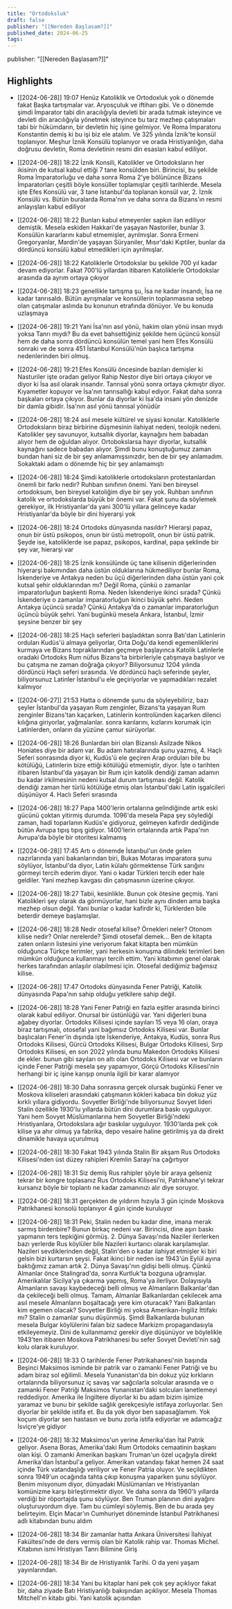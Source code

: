 ```yaml
---
title: "Ortodoksluk"
draft: false
publisher: "[[Nereden Başlasam?]]"
published_date: 2024-06-25
tags:
---
```

publisher: "[[Nereden Başlasam?]]"


## Highlights
* [[2024-06-28]] 19:07  Henüz Katoliklik ve Ortodoxluk yok o dönemde fakat Başka tartışmalar var. Aryosçuluk ve iftiharı gibi. Ve o dönemde şimdi İmparator tabi din aracılığıyla devleti bir arada tutmak isteyince ve devleti din aracılığıyla yönetmek isteyince bu tarz mezhep çatışmaları tabi bir hükümdarın, bir devletin hiç işine gelmiyor. Ve Roma İmparatoru Konstantin demiş ki bu işi biz ele atalım. Ve 325 yılında İznik'te konsül toplanıyor. Meşhur İznik Konsülü toplanıyor ve orada Hristiyanlığın, daha doğrusu devletin, Roma devletinin resmi din esasları kabul ediliyor.

* [[2024-06-28]] 18:22  İznik Konsili, Katolikler ve Ortodoksların her ikisinin de kutsal kabul ettiği 7 tane konsülden biri. Birincisi, bu şekilde Roma İmparatorluğu ve daha sonra Roma 2'ye bölününce Bizans İmparatorları çeşitli böyle konsüller toplamışlar çeşitli tarihlerde. Mesela işte Efes Konsülü var, 3 tane İstanbul'da toplanan konsül var, 2. İznik Konsülü vs. Bütün buralarda Roma'nın ve daha sonra da Bizans'ın resmi anlayışları kabul ediliyor

* [[2024-06-28]] 18:22  Bunları kabul etmeyenler sapkın ilan ediliyor demiştik. Mesela eskiden Hakkari'de yaşayan Nastoriler, bunlar 3. Konsülün kararlarını kabul etmemişler, ayrılmışlar. Sonra Ermeni Gregoryanlar, Mardin'de yaşayan Süryaniler, Mısır'daki Kıptiler, bunlar da dördüncü konsülü kabul etmedikleri için ayrılmışlar.

* [[2024-06-28]] 18:22  Katoliklerle Ortodokslar bu şekilde 700 yıl kadar devam ediyorlar. Fakat 700'lü yıllardan itibaren Katoliklerle Ortodokslar arasında da ayrım ortaya çıkıyor

* [[2024-06-28]] 18:23  genellikle tartışma şu, İsa ne kadar insandı, İsa ne kadar tanrısaldı. Bütün ayrışmalar ve konsüllerin toplanmasına sebep olan çatışmalar aslında bu konunun etrafında dönüyor. Ve bu konuda uzlaşmaya

* [[2024-06-28]] 19:21  Yani İsa'nın asıl yönü, hakim olan yönü insan mıydı yoksa Tanrı mıydı? Bu da evet bahsettiğiniz şekilde hem üçüncü konsül hem de daha sonra dördüncü konsülün temel yani hem Efes Konsülü sonraki ve de sonra 451 İstanbul Konsülü'nün başlıca tartışma nedenlerinden biri olmuş.

* [[2024-06-28]] 19:21  Efes Konsülü öncesinde bazıları demişler ki Nasturiler işte oradan geliyor Rahip Nestor diye biri ortaya çıkıyor ve diyor ki İsa asıl olarak insandır. Tanrısal yönü sonra ortaya çıkmıştır diyor. Kıyametler kopuyor ve İsa'nın tanrısallığı kabul ediyor. Fakat daha sonra başkaları ortaya çıkıyor. Bunlar da diyorlar ki İsa'da insani yön denizde bir damla gibidir. İsa'nın asıl yönü tanrısal yönüdür

* [[2024-06-28]] 18:24  asıl mesele kültürel ve siyasi konular. Katoliklerle Ortodoksların biraz birbirine düşmesinin ilahiyat nedeni, teolojik nedeni. Katolikler şey savunuyor, kutsallık diyorlar, kaynağını hem babadan alıyor hem de oğuldan alıyor. Ortobokslarsa hayır diyorlar, kutsallık kaynağını sadece babadan alıyor. Şimdi bunu konuştuğumuz zaman bundan hani siz de bir şey anlamamışsınızdır, ben de bir şey anlamadım. Sokaktaki adam o dönemde hiç bir şey anlamamıştı

* [[2024-06-28]] 18:24  Şimdi katoliklerle ortodoksların protestanlardan önemli bir farkı nedir? Ruhban sınıfının önemi. Yani ben bireysel ortodoksum, ben bireysel katoliğim diye bir şey yok. Ruhban sınıfının katolik ve ortodokslarda büyük bir önemi var. Fakat şunu da söylemek gerekiyor, ilk Hristiyanlar'da yani 300'lü yıllara gelinceye kadar Hristiyanlar'da böyle bir dini hiyerarşi yok

* [[2024-06-28]] 18:24  Ortodoks dünyasında nasıldır? Hierarşi papaz, onun bir üstü psikopos, onun bir üstü metropolit, onun bir üstü patrik. Şeyde ise, katoliklerde ise papaz, psikopos, kardinal, papa şeklinde bir şey var, hierarşi var

* [[2024-06-28]] 18:25  İznik konsülünde üç tane kilisenin diğerlerinden hiyerarşi bakımından daha üstün olduklarına hükmediliyor bunlar Roma, İskenderiye ve Antakya neden bu üçü diğerlerinden daha üstün yani çok kutsal şehir olduklarından mı? Değil Roma, çünkü o zamanlar imparatorluğun başkenti Roma. Neden İskenderiye ikinci sırada? Çünkü İskenderiye o zamanlar imparatorluğun ikinci büyük şehri. Neden Antakya üçüncü sırada? Çünkü Antakya'da o zamanlar imparatorluğun üçüncü büyük şehri. Yani bugünkü mesela Ankara, İstanbul, İzmir şeysine benzer bir şey

* [[2024-06-28]] 18:25  Haçlı seferleri başladıktan sonra Batı'dan Latinlerin orduları Kudüs'ü almaya geliyorlar, Orta Doğu'da kendi egemenliklerini kurmaya ve Bizans topraklarından geçmeye başlayınca Katolik Latinlerle oradaki Ortodoks Rum nüfus Bizans'ta birbirleriyle çatışmaya başlıyor ve bu çatışma ne zaman doğrağa çıkıyor? Biliyorsunuz 1204 yılında dördüncü Haçlı seferi sırasında. Ve dördüncü haçlı seferinde şeyler, biliyorsunuz Latinler İstanbul'u ele geçiriyorlar ve yapmadıkları rezalet kalmıyor

* [[2024-06-27]] 21:53  Hatta o dönemde şunu da söyleyebiliriz, bazı şeyler İstanbul'da yaşayan Rum zenginler, Bizans'ta yaşayan Rum zenginler Bizans'tan kaçarken, Latinlerin kontrolünden kaçarken dilenci kılığına giriyorlar, yağmalanlar. sonra karılarını, kızlarını korumak için Latinlerden, onların da yüzüne çamur sürüyorlar.

* [[2024-06-28]] 18:26  Bunlardan biri olan Bizanslı Asilzade Nikos Honiates diye bir adam var. Bu adam hatıralarında şunu yazmış, 4. Haçlı Seferi sonrasında diyor ki, Kudüs'ü ele geçiren Arap orduları bile bu kötülüğü, Latinlerin bize ettiği kötülüğü etmemiştir, diyor. İşte o tarihten itibaren İstanbul'da yaşayan bir Rum için katolik dendiği zaman adamın bu kadar irkilmesinin nedeni kutsal durum tartışması değil. Katolik dendiği zaman her türlü kötülüğe etmiş olan İstanbul'daki Latin işgalcileri düşünüyor 4. Haclı Seferi sırasında

* [[2024-06-28]] 18:27  Papa 1400'lerin ortalarına gelindiğinde artık eski gücünü çoktan yitirmiş durumda. 1096'da mesela Papa şey söylediği zaman, hadi toparlanın Kudüs'e gidiyoruz, gelmeyen kafirdir dediğinde bütün Avrupa tıpış tıpış gidiyor. 1400'lerin ortalarında artık Papa'nın Avrupa'da böyle bir otoritesi kalmamış

* [[2024-06-28]] 17:45  Artı o dönemde İstanbul'un önde gelen nazırlarında yani bakanlarından biri, Bukas Motaras imparatora şunu söylüyor, İstanbul'da diyor, Latin külahı görmektense Türk sarığını görmeyi tercih ederim diyor. Yani o kadar Türkleri tercih eder hale geldiler. Yani mezhep kavgası din çatışmasının üzerine çıkıyor.

* [[2024-06-28]] 18:27  Tabii, kesinlikle. Bunun çok ötesine geçmiş. Yani Katolikleri şey olarak da görmüyorlar, hani bizle aynı dinden ama başka mezhep olsun değil. Yani bunlar o kadar kafirdir ki, Türklerden bile beterdir demeye başlamışlar.

* [[2024-06-28]] 18:28  Nedir otosefal kilise? Örnekleri neler? Otonom kilise nedir? Onlar nerelerde? Şimdi otosefal demek... Ben de kitapta zaten onların listesini yine veriyorum fakat kitapta ben mümkün olduğunca Türkçe terimler, yani herkesin konuşma dilindeki terimleri ben mümkün olduğunca kullanmayı tercih ettim. Yani kitabımın genel olarak herkes tarafından anlaşılır olabilmesi için. Otosefal dediğimiz bağımsız kilise.

* [[2024-06-28]] 17:47  Ortodoks dünyasında Fener Patriği, Katolik dünyasında Papa'nın sahip olduğu yetkilere sahip değil.

* [[2024-06-28]] 18:28  Yani Fener Patriği en fazla eşitler arasında birinci olarak kabul ediliyor. Onursal bir üstünlüğü var. Yani diğerleri buna ağabey diyorlar. Ortodoks Kilisesi içinde sayıları 15 veya 16 olan, oraya biraz tartışmalı, otosefal yani bağımsız Ortodoks Kilisesi var. Bunlar başlıcaları Fener'in dışında işte İskenderiye, Antakya, Kudüs, sonra Rus Ortodoks Kilisesi, Gürcü Ortodoks Kilisesi, Bulgar Ortodoks Kilisesi, Sırp Ortodoks Kilisesi, en son 2022 yılında bunu Makedon Ortodoks Kilisesi de ekler. bunun gibi sayıları on altı olan Ortodoks Kilisesi var ve bunların içinde Fener Patriği mesela şey yapamıyor, Görçü Ortodoks Kilisesi'nin herhangi bir iç işine karışıp onunla ilgili bir karar alamıyor

* [[2024-06-28]] 18:30  Daha sonrasına gerçek olursak bugünkü Fener ve Moskova kiliseleri arasındaki çatışmanın kökleri kabaca bin dokuz yüz kırklı yıllara gidiyordu. Sovyetler Birliği'nde biliyorsunuz Sovyet lideri Stalin özellikle 1930'lu yıllarda bütün dini durumlara baskı uyguluyor. Yani hem Sovyet Müslümanlarına hem Sovyetler Birliği'ndeki Hristiyanlara, Ortodokslara ağır baskılar uyguluyor. 1930'larda pek çok kilise ya ahır olmuş ya fabrika, depo vesaire haline getirilmiş ya da direkt dinamikle havaya uçurulmuş

* [[2024-06-28]] 18:30  Fakat 1943 yılında Stalin Bir akşam Rus Ortodoks Kilisesi'nden üst düzey rahipleri Kremlin Sarayı'na çağırtıyor

* [[2024-06-28]] 18:31  Siz demiş Rus rahipler şöyle bir araya gelseniz tekrar bir kongre toplasanız Rus Ortodoks Kilisesi'ni, Patrikhane'yi tekrar kursanız böyle bir toplantı ne kadar zamanınızı alır diye soruyor.

* [[2024-06-28]] 18:31  gerçekten de yıldırım hızıyla 3 gün içinde Moskova Patrikhanesi konsolü toplanıyor 4 gün içinde kuruluyor

* [[2024-06-28]] 18:31  Peki, Stalin neden bu kadar dine, imana merak sarmış birdenbire? Bunun birkaç nedeni var. Birincisi, dine aşırı baskı yapmanın ters tepkiğini görmüş. 2. Dünya Savaşı'nda Naziler ilerlerken bazı yerlerde Rus köylüler bile Nazileri kurtarıcı olarak karşılamışlar. Nazileri sevdiklerinden değil, Stalin'den o kadar ilahiyat etmişler ki biri gelsin bizi kurtarsın şeysi. Fakat ikinci bir neden ise 1943'ün Eylül ayına baktığımız zaman artık 2. Dünya Savaşı'nın gidişi belli olmuş. Çünkü Almanlar önce Stalingrad'da, sonra Kurtluk'ta bozguna uğramışlar. Amerikalılar Sicilya'ya çıkarma yapmış, Roma'ya ilerliyor. Dolayısıyla Almanların savaşı kaybedeceği belli olmuş ve Almanların Balkanlar'dan da çekileceği belli olmuş. Tamam, Almanlar Balkanlardan çekilecek ama asıl mesele Almanların boşaltacağı yere kim oturacak? Yani Balkanları kim egemen olacak? Sovyetler Birliği mi yoksa Amerikan-İngiliz İttifakı mı? Stalin o zamanlar şunu düşünmüş. Şimdi Balkanlarda bulunan mesela Bulgar köylülerini falan biz sadece Markizm propagandasıyla etkileyemeyiz. Dini de kullanmamız gerekir diye düşünüyor ve böylelikle 1943'ten itibaren Moskova Patrikhanesi bu sefer Sovyet Devleti'nin sağ kolu olarak kuruluyor.

* [[2024-06-28]] 18:33  O tarihlerde Fener Patrikahanesi'nin başında Beşinci Maksimos isminde bir patrik var o zamanki Fener Patriği ve bu adam biraz sol eğilimli. Mesela Yunanistan'da bin dokuz yüz kırkların ortalarında biliyorsunuz iç savaş var sağcılarla solcular arasında ve o zamanki Fener Patriği Maksimos Yunanistan'daki solcuları lanetlemeyi reddediyor. Amerika ile İngiltere diyorlar ki bu adam bizim işimize yaramaz ve bunu bir şekilde sağlık gerekçesiyle istifaya zorluyorlar. Sen diyorlar bir şekilde istifa et. Bu da yok diyor ben sapasağlamım. Yok koçum diyorlar sen hastasın ve bunu zorla istifa ediyorlar ve adamcağız İsviçre'ye gidiyor

* [[2024-06-28]] 18:32  Maksimos'un yerine Amerika'dan İtal Patrik geliyor. Asena Boras, Amerika'daki Rum Ortodoks cemaatinin başkanı olan kişi. O zamanki Amerikan başkanı Truman'un özel uçağıyla direkt Amerika'dan İstanbul'a geliyor. Amerikan vatandaşı fakat hemen 24 saat içinde Türk vatandaşlığı veriliyor ve Fener Patria oluyor. Ve seçildikten sonra 1949'un ocağında tahta çıkıp konuşma yaparken şunu söylüyor. Benim misyonum diyor, dünyadaki Müslümanları ve Hristiyanları komünizme karşı birleştirmektir diyor. Ve daha sonra da 1960'lı yıllarda verdiği bir röportajda şunu söylüyor. Ben Truman planının dini ayağını oluşturuyordum diye. Tam bu cümleyi söylemiş. Ben de bu arada şey belirteyim. Elçin Macar'ın Cumhuriyet döneminde İstanbul Patrikhanesi adlı kitabından bunu aldım

* [[2024-06-28]] 18:34  Bir zamanlar hatta Ankara Üniversitesi İlahiyat Fakültesi'nde de ders vermiş olan bir Katolik rahip var. Thomas Michel. Kitabının ismi Hristiyan Tanrı Bilimine Giriş

* [[2024-06-28]] 18:34  Bir de Hristiyanlık Tarihi. O da yeni yaşam yayınlarından.

* [[2024-06-28]] 18:34  Yani bu kitaplar hani pek çok şey açıklıyor fakat bir, daha ziyade Batı Hristiyanlığı bakışından açıklıyor. Mesela Thomas Mitchell'ın kitabı gibi. Yani katolik açısından

